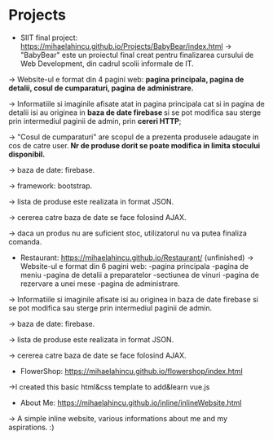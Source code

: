 # Projects
- SIIT final project: https://mihaelahincu.github.io/Projects/BabyBear/index.html 
→	"BabyBear" este un proiectul final creat pentru finalizarea cursului de Web Development, din cadrul scolii informale de IT.

→	Website-ul e format din 4 pagini web: <b>pagina principala, pagina de detalii, cosul de cumparaturi, pagina de administrare.</b>

→	Informatiile si imaginile afisate atat in pagina principala cat si in pagina de detalii isi au originea in <b> baza de date firebase </b> si se pot modifica sau sterge prin intermediul paginii de admin, prin <b>cereri HTTP</b>;

→	"Cosul de cumparaturi" are scopul de a prezenta produsele adaugate in cos de catre user.<b> Nr de produse dorit se poate modifica in limita stocului disponibil.</b>

→	baza de date: firebase.

→	framework: bootstrap.

→	lista de produse este realizata in format JSON.

→	cererea catre baza de date se face folosind AJAX.

→	daca un produs nu are suficient stoc, utilizatorul nu va putea finaliza comanda.


- Restaurant: https://mihaelahincu.github.io/Restaurant/ (unfinished)
→ Website-ul e format din 6 pagini web:
-pagina principala
-pagina de meniu
-pagina de detalii a preparatelor
-sectiunea de vinuri
-pagina de rezervare a unei mese
-pagina de administrare.

→ Informatiile si imaginile afisate isi au originea in baza de date firebase si se pot modifica sau sterge prin intermediul paginii de admin.

→ baza de date: firebase.

→ lista de produse este realizata in format JSON.

→ cererea catre baza de date se face folosind AJAX.

- FlowerShop: https://mihaelahincu.github.io/flowershop/index.html

→I created this basic html&css template to add&learn vue.js 

- About Me: https://mihaelahincu.github.io/inline/inlineWebsite.html

→ A simple inline website, various informations about me and my aspirations. :)
